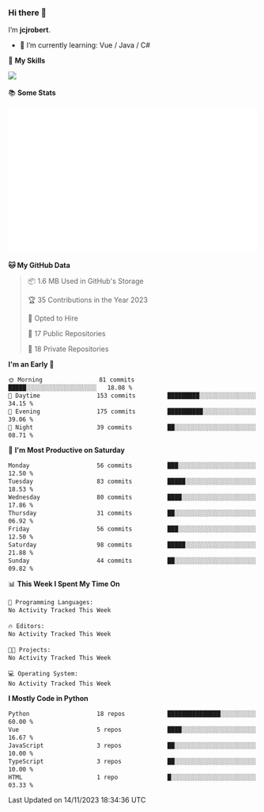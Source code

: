 ### Hi there 👋

I’m **jcjrobert**.

- 🌱 I’m currently learning: Vue / Java / C#

🌟 **My Skills**

![](https://img.shields.io/badge/-Python-3e74a2?style=flat-square&logo=Python&logoColor=fff)

📚 **Some Stats**

![](https://github.com/jcjrobert/github-stats/blob/master/generated/overview.svg)

<!--START_SECTION:waka-->
**🐱 My GitHub Data** 

> 📦 1.6 MB Used in GitHub's Storage 
 > 
> 🏆 35 Contributions in the Year 2023
 > 
> 💼 Opted to Hire
 > 
> 📜 17 Public Repositories 
 > 
> 🔑 18 Private Repositories 
 > 
**I'm an Early 🐤** 

```text
🌞 Morning                81 commits          █████░░░░░░░░░░░░░░░░░░░░   18.08 % 
🌆 Daytime                153 commits         █████████░░░░░░░░░░░░░░░░   34.15 % 
🌃 Evening                175 commits         ██████████░░░░░░░░░░░░░░░   39.06 % 
🌙 Night                  39 commits          ██░░░░░░░░░░░░░░░░░░░░░░░   08.71 % 
```
📅 **I'm Most Productive on Saturday** 

```text
Monday                   56 commits          ███░░░░░░░░░░░░░░░░░░░░░░   12.50 % 
Tuesday                  83 commits          █████░░░░░░░░░░░░░░░░░░░░   18.53 % 
Wednesday                80 commits          ████░░░░░░░░░░░░░░░░░░░░░   17.86 % 
Thursday                 31 commits          ██░░░░░░░░░░░░░░░░░░░░░░░   06.92 % 
Friday                   56 commits          ███░░░░░░░░░░░░░░░░░░░░░░   12.50 % 
Saturday                 98 commits          █████░░░░░░░░░░░░░░░░░░░░   21.88 % 
Sunday                   44 commits          ██░░░░░░░░░░░░░░░░░░░░░░░   09.82 % 
```


📊 **This Week I Spent My Time On** 

```text
💬 Programming Languages: 
No Activity Tracked This Week

🔥 Editors: 
No Activity Tracked This Week

🐱‍💻 Projects: 
No Activity Tracked This Week

💻 Operating System: 
No Activity Tracked This Week
```

**I Mostly Code in Python** 

```text
Python                   18 repos            ███████████████░░░░░░░░░░   60.00 % 
Vue                      5 repos             ████░░░░░░░░░░░░░░░░░░░░░   16.67 % 
JavaScript               3 repos             ██░░░░░░░░░░░░░░░░░░░░░░░   10.00 % 
TypeScript               3 repos             ██░░░░░░░░░░░░░░░░░░░░░░░   10.00 % 
HTML                     1 repo              █░░░░░░░░░░░░░░░░░░░░░░░░   03.33 % 
```




 Last Updated on 14/11/2023 18:34:36 UTC
<!--END_SECTION:waka-->
